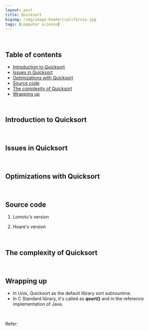 ```yaml
---
layout: post
title: Quicksort
bigimg: /img/image-header/california.jpg
tags: [computer science]
---
```




<br>

## Table of contents
- [Introduction to Quicksort](#introduction-to-quicksort)
- [Issues in Quicksort](#issue-in-quicksort)
- [Optimizations with Quicksort](#optimizations-with-quicksort)
- [Source code](#source-code)
- [The complexity of Quicksort](#the-complexity-of-quicksort)
- [Wrapping up](#wrapping-up)


<br>

## Introduction to Quicksort





<br>

## Issues in Quicksort





<br>

## Optimizations with Quicksort





<br>

## Source code
1. Lomotu's version



2. Hoare's version



<br>

## The complexity of Quicksort






<br>

## Wrapping up
- In Unix, Quicksort as the default library sort subrountine.
- In C Standard library, it's called as **qsort()** and in the reference implementation of Java.



<br>

Refer:

